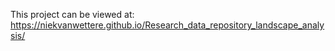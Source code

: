 This project can be viewed at: https://niekvanwettere.github.io/Research_data_repository_landscape_analysis/ 
